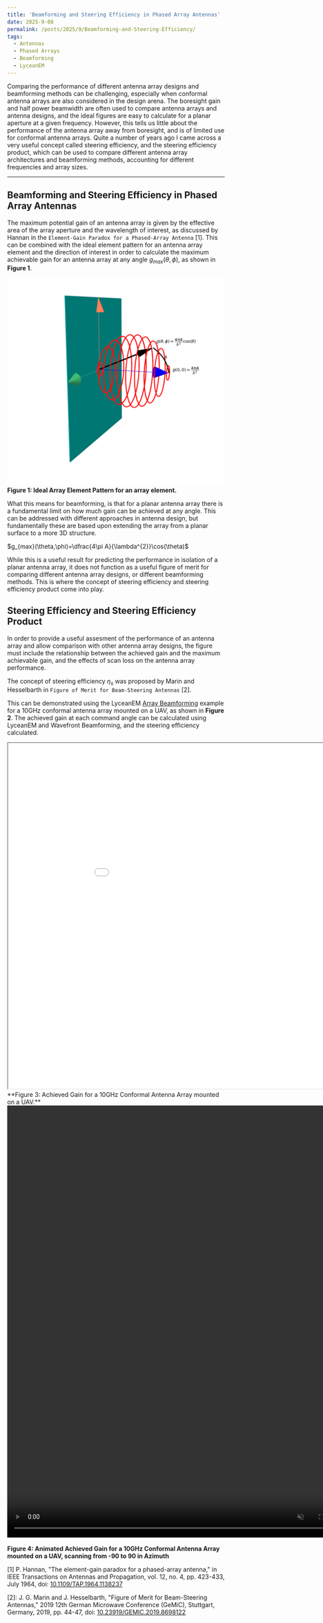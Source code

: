 ```yaml
---
title: 'Beamforming and Steering Efficiency in Phased Array Antennas'
date: 2025-9-08
permalink: /posts/2025/9/Beamforming-and-Steering-Efficiency/
tags:
  - Antennas
  - Phased Arrays
  - Beamforming
  - LyceanEM
---
```

Comparing the performance of different antenna array designs and beamforming methods can be challenging, especially when conformal antenna arrays are also considered in the design arena. The boresight gain and half power beamwidth are often used to compare antenna arrays and antenna designs, and the ideal figures are easy to calculate for a planar aperture at a given frequency. However, this tells us little about the performance of the antenna array away from boresight, and is of limited use for conformal antenna arrays. Quite a number of years ago I came across a very useful concept called steering efficiency, and the steering efficiency product, which can be used to compare different antenna array architectures and beamforming methods, accounting for different frequencies and array sizes.


----------------------

Beamforming and Steering Efficiency in Phased Array Antennas
------------------------------------------------------------

The maximum potential gain of an antenna array is given by the effective area of the array aperture and the wavelength of interest, as discussed by
Hannan in the `Element-Gain Paradox for a Phased-Array Antenna` [1]. This can be combined with the ideal element pattern for an antenna array element  and the direction of interest in order to calculate the maximum achievable gain for an antenna array at any angle $g_{max}(\theta,\phi)$, as shown in **Figure 1**.

![Ideal Array Element Pattern](../images/cos_pattern.png)
**Figure 1: Ideal Array Element Pattern for an array element.**

What this means for beamforming, is that for a planar antenna array there is a fundamental limit on how much gain can be achieved at any angle. This can be addressed with different approaches in antenna design, but fundamentally these are based upon extending the array from a planar surface to a more 3D structure. 

$g_{max}(\theta,\phi)=\dfrac{4\pi A}{\lambda^{2}}\cos(\theta)$

While this is a useful result for predicting the performance in isolation of a planar antenna array, it does not function as a useful figure of merit for comparing different antenna array designs, or different beamforming methods. This is where the concept of steering efficiency and steering efficiency product come into play.


Steering Efficiency and Steering Efficiency Product
---------------------------------------------------------
In order to provide a useful assesment of the performance of an antenna array and allow comparison with other antenna array designs, the figure must include the relationship between the achieved gain and the maximum achievable gain, and the effects of scan loss on the antenna array performance. 

The concept of steering efficiency $\eta_{s}$ was proposed by Marin and Hesselbarth in `Figure of Merit for Beam-Steering Antennas` [2]. 


This can be demonstrated using the LyceanEM [Array Beamforming](https://documentation.lyceanem.com/en/latest/auto_examples/05_array_beamforming.html#sphx-glr-auto-examples-05-array-beamforming-py) example for a 10GHz conformal antenna array mounted on a UAV, as shown in **Figure 2**. The achieved gain at each command angle can be calculated using LyceanEM and Wavefront Beamforming, and the steering efficiency calculated.

<iframe src="/files/example05results.html" height="800" width="1000"></iframe>
**Figure 3: Achieved Gain for a 10GHz Conformal Antenna Array mounted on a UAV.**

<video width="800" height="1000" controls loop="" muted = "" autoplay="">
    <source src="..%2Ffiles%Beamforming_Animation.mp4" type="video/mp4">
</video>

**Figure 4: Animated Achieved Gain for a 10GHz Conformal Antenna Array mounted on a UAV, scanning from -90 to 90 in Azimuth**





[1]  P. Hannan, "The element-gain paradox for a phased-array antenna," in IEEE Transactions on Antennas and Propagation, vol. 12, no. 4, pp. 423-433, July 1964, doi: [10.1109/TAP.1964.1138237](https://ieeexplore-ieee-org.bris.idm.oclc.org/document/1138237)


[2]: J. G. Marin and J. Hesselbarth, "Figure of Merit for Beam-Steering Antennas," 2019 12th German Microwave Conference (GeMiC), Stuttgart, Germany, 2019, pp. 44-47, doi: [10.23919/GEMIC.2019.8698122](https://ieeexplore-ieee-org.bris.idm.oclc.org/document/8698122) 


<script src="https://utteranc.es/client.js"
        repo="LyceanEM/LyceanEM.github.io"
        issue-term="Beamforming-and-Steering-Efficiency"
        theme="github-light"
        crossorigin="anonymous"
        async>
</script>